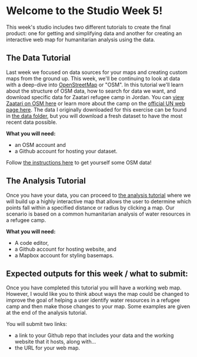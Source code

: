 # Welcome to the Studio Week 5!

This week's studio includes two different tutorials to create the final product: one for getting and simplifying data and another for creating an interactive web map for humanitarian analysis using the data.

## The Data Tutorial
Last week we focused on data sources for your maps and creating custom maps from the ground up. This week, we'll be continuing to look at data with a deep-dive into [OpenStreetMap](https://www.openstreetmap.org/) or "OSM". In this tutorial we'll learn about the structure of OSM data, how to search for data we want, and download specific data for Zaatari refugee camp in Jordan. You can [view Zaatari on OSM here](https://www.openstreetmap.org/#map=15/32.2931/36.3227&layers=H) or learn more about the camp on the [official UN web page here](https://data2.unhcr.org/en/situations/syria/location/53). The data I originally downloaded for this exercise can be found in [the data folder](data-tutorial/data), but you will download a fresh dataset to have the most recent data possible.

**What you will need:**
- an OSM account and
- a Github account for hosting your dataset.

Follow [the instructions here](data-tutorial/DATA-TUTORIAL.md) to get yourself some OSM data!

## The Analysis Tutorial
Once you have your data, you can proceed to [the analysis tutorial](analysis-tutorial/ANALYSIS-TUTORIAL.md) where we will build up a highly interactive map that allows the user to determine which points fall within a specified distance or radius by clicking a map. Our scenario is based on a common humanitarian analysis of water resources in a refugee camp.

**What you will need:**
- A code editor,
- a Github account for hosting website, and
- a Mapbox account for styling basemaps.

## Expected outputs for this week / what to submit:
Once you have completed this tutorial you will have a working web map. However, I would like you to think about ways the map could be changed to improve the goal of helping a user identify water resources in a refugee camp and then make those changes to your map. Some examples are given at the end of the analysis tutorial.

You will submit two links:
- a link to your Github repo that includes your data and the working website that it hosts, along with...
- the URL for your web map.
